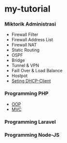 # my-tutorial

### Miktorik Administrasi
- Firewall Filter
- Firewall Address List
- Firewall NAT
- Static Routing
- OSPF
- Bridge
- Tunnel & VPN
- Faill Over & Load Balance
- Hostpot
- [Seting DHCP-Client](https://github.com/rahmatirvan16/mikrotikadministrator)
### Programming PHP
- [OOP](https://github.com/rahmatirvan16/php-dasar/issues/2)
- [MVC](https://github.com/rahmatirvan16/php-dasar/issues/1)
### Programming Laravel
### Programming Node-JS

